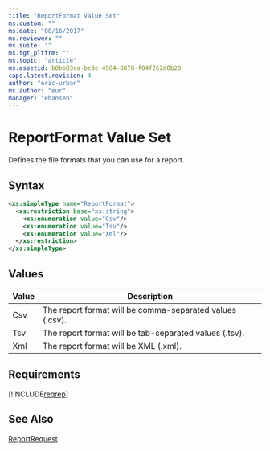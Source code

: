 ```yaml
---
title: "ReportFormat Value Set"
ms.custom: ""
ms.date: "08/16/2017"
ms.reviewer: ""
ms.suite: ""
ms.tgt_pltfrm: ""
ms.topic: "article"
ms.assetid: b8bb83da-bc3e-4984-8878-f04f262d8b20
caps.latest.revision: 4
author: "eric-urban"
ms.author: "eur"
manager: "ehansen"
---
```

# ReportFormat Value Set
Defines the file formats that you can use for a report.

## Syntax

```xml
<xs:simpleType name="ReportFormat">
  <xs:restriction base="xs:string">
    <xs:enumeration value="Csv"/>
    <xs:enumeration value="Tsv"/>
    <xs:enumeration value="Xml"/>
  </xs:restriction>
</xs:simpleType>
```

## Values

|Value|Description|
|---------|---------------|
|Csv|The report format will be comma-separated values (.csv).|
|Tsv|The report format will be tab-separated values (.tsv).|
|Xml|The report format will be XML (.xml).|

## Requirements
[!INCLUDE[reqrep](../reporting-api/includes/reqrep.md)]
## See Also
[ReportRequest](../reporting-api/reportrequest-data-object.md)

